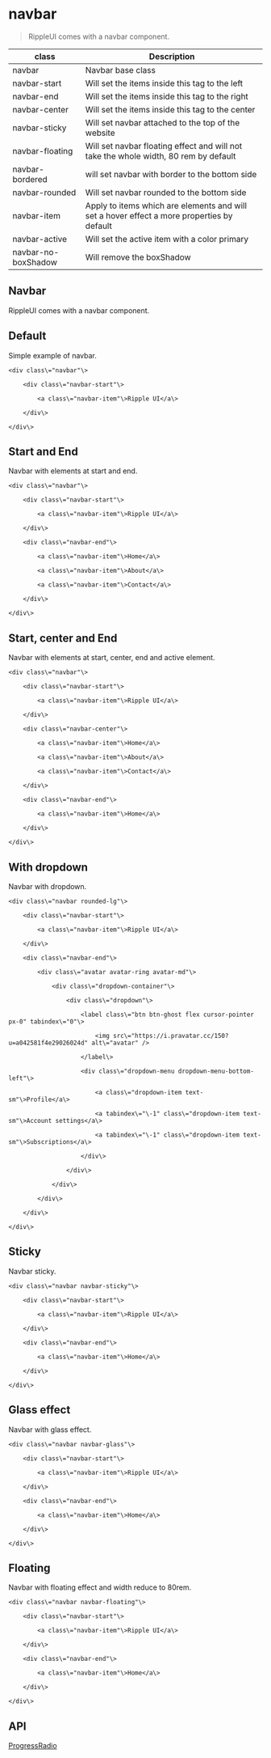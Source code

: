# navbar

> RippleUI comes with a navbar component.

| class               | Description                                                                                |
| ------------------- | ------------------------------------------------------------------------------------------ |
| navbar              | Navbar base class                                                                          |
| navbar-start        | Will set the items inside this tag to the left                                             |
| navbar-end          | Will set the items inside this tag to the right                                            |
| navbar-center       | Will set the items inside this tag to the center                                           |
| navbar-sticky       | Will set navbar attached to the top of the website                                         |
| navbar-floating     | Will set navbar floating effect and will not take the whole width, 80 rem by default       |
| navbar-bordered     | will set navbar with border to the bottom side                                             |
| navbar-rounded      | Will set navbar rounded to the bottom side                                                 |
| navbar-item         | Apply to items which are elements and will set a hover effect a more properties by default |
| navbar-active       | Will set the active item with a color primary                                              |
| navbar-no-boxShadow | Will remove the boxShadow                                                                  |

## Navbar

RippleUI comes with a navbar component.

## [​](#default)Default

Simple example of navbar.

	<div class\="navbar"\>

		<div class\="navbar-start"\>

			<a class\="navbar-item"\>Ripple UI</a\>

		</div\>

	</div\>

## [​](#start-and-end)Start and End

Navbar with elements at start and end.

	<div class\="navbar"\>

		<div class\="navbar-start"\>

			<a class\="navbar-item"\>Ripple UI</a\>

		</div\>

		<div class\="navbar-end"\>

			<a class\="navbar-item"\>Home</a\>

			<a class\="navbar-item"\>About</a\>

			<a class\="navbar-item"\>Contact</a\>

		</div\>

	</div\>

## [​](#start-center-and-end)Start, center and End

Navbar with elements at start, center, end and active element.

	<div class\="navbar"\>

		<div class\="navbar-start"\>

			<a class\="navbar-item"\>Ripple UI</a\>

		</div\>

		<div class\="navbar-center"\>

			<a class\="navbar-item"\>Home</a\>

			<a class\="navbar-item"\>About</a\>

			<a class\="navbar-item"\>Contact</a\>

		</div\>

		<div class\="navbar-end"\>

			<a class\="navbar-item"\>Home</a\>

		</div\>

	</div\>

## [​](#with-dropdown)With dropdown

Navbar with dropdown.

	<div class\="navbar rounded-lg"\>

		<div class\="navbar-start"\>

			<a class\="navbar-item"\>Ripple UI</a\>

		</div\>

		<div class\="navbar-end"\>

			<div class\="avatar avatar-ring avatar-md"\>

				<div class\="dropdown-container"\>

					<div class\="dropdown"\>

						<label class\="btn btn-ghost flex cursor-pointer px-0" tabindex\="0"\>

							<img src\="https://i.pravatar.cc/150?u=a042581f4e29026024d" alt\="avatar" />

						</label\>

						<div class\="dropdown-menu dropdown-menu-bottom-left"\>

							<a class\="dropdown-item text-sm"\>Profile</a\>

							<a tabindex\="\-1" class\="dropdown-item text-sm"\>Account settings</a\>

							<a tabindex\="\-1" class\="dropdown-item text-sm"\>Subscriptions</a\>

						</div\>

					</div\>

				</div\>

			</div\>

		</div\>

	</div\>

## [​](#sticky)Sticky

Navbar sticky.

	<div class\="navbar navbar-sticky"\>

		<div class\="navbar-start"\>

			<a class\="navbar-item"\>Ripple UI</a\>

		</div\>

		<div class\="navbar-end"\>

			<a class\="navbar-item"\>Home</a\>

		</div\>

	</div\>

## [​](#glass-effect)Glass effect

Navbar with glass effect.

	<div class\="navbar navbar-glass"\>

		<div class\="navbar-start"\>

			<a class\="navbar-item"\>Ripple UI</a\>

		</div\>

		<div class\="navbar-end"\>

			<a class\="navbar-item"\>Home</a\>

		</div\>

	</div\>

## [​](#floating)Floating

Navbar with floating effect and width reduce to 80rem.

	<div class\="navbar navbar-floating"\>

		<div class\="navbar-start"\>

			<a class\="navbar-item"\>Ripple UI</a\>

		</div\>

		<div class\="navbar-end"\>

			<a class\="navbar-item"\>Home</a\>

		</div\>

	</div\>

## [​](#api)API

[Progress](/docs/components/progress)[Radio](/docs/components/radio)
